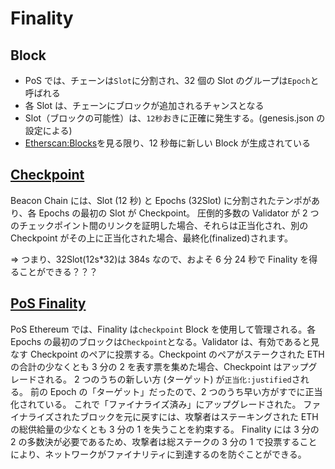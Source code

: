 # Finality

## Block

- PoS では、チェーンは`Slot`に分割され、32 個の Slot のグループは`Epoch`と呼ばれる
- 各 Slot は、チェーンにブロックが追加されるチャンスとなる
- Slot（ブロックの可能性）は、`12秒`おきに正確に発生する。(genesis.json の設定による)
- [Etherscan:Blocks](https://etherscan.io/blocks)を見る限り、12 秒毎に新しい Block が生成されている

## [Checkpoint](https://ethereum.org/se/glossary/#checkpoint)

Beacon Chain には、Slot (12 秒) と Epochs (32Slot) に分割されたテンポがあり、各 Epochs の最初の Slot が Checkpoint。 圧倒的多数の Validator が 2 つのチェックポイント間のリンクを証明した場合、それらは正当化され、別の Checkpoint がその上に正当化された場合、最終化(finalized)されます。

=> つまり、32Slot(12s\*32)は 384s なので、およそ 6 分 24 秒で Finality を得ることができる？？？

## [PoS Finality](https://ethereum.org/en/developers/docs/consensus-mechanisms/pos/#finality)

PoS Ethereum では、Finality は`checkpoint` Block を使用して管理される。各 Epochs の最初のブロックは`Checkpoint`となる。Validator は、有効であると見なす Checkpoint のペアに投票する。Checkpoint のペアがステークされた ETH の合計の少なくとも 3 分の 2 を表す票を集めた場合、Checkpoint はアップグレードされる。 2 つのうちの新しい方 (ターゲット) が`正当化:justified`される。 前の Epoch の「ターゲット」だったので、2 つのうち早い方がすでに正当化されている。 これで「ファイナライズ済み」にアップグレードされた。 ファイナライズされたブロックを元に戻すには、攻撃者はステーキングされた ETH の総供給量の少なくとも 3 分の 1 を失うことを約束する。 Finality には 3 分の 2 の多数決が必要であるため、攻撃者は総ステークの 3 分の 1 で投票することにより、ネットワークがファイナリティに到達するのを防ぐことができる。
